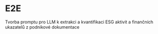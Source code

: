 # E2E
Tvorba promptu pro LLM k extrakci a kvantifikaci ESG aktivit a finančních ukazatelů z podnikové dokumentace
